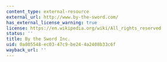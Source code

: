 ```yaml
---
content_type: external-resource
external_url: http://www.by-the-sword.com/
has_external_license_warning: true
license: https://en.wikipedia.org/wiki/All_rights_reserved
status: ''
title: By the Sword Inc.
uid: 0a805548-ec03-47c9-be24-4a2408b33c6f
wayback_url: ''
---
```

